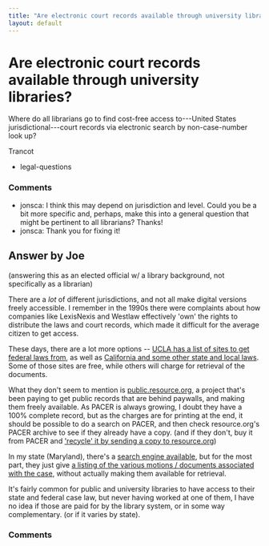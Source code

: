 ```yaml
---
title: "Are electronic court records available through university libraries?"
layout: default
---
```

Are electronic court records available through university libraries?
=====================
Where do all librarians go to find cost-free access to---United States
jurisdictional---court records via electronic search by non-case-number
look up?

Trancot

<ul class="tags"><li class="tag">legal-questions</li></ul>

### Comments ###
* jonsca: I think this may depend on jurisdiction and level. Could you be a bit
more specific and, perhaps, make this into a general question that might
be pertinent to all librarians? Thanks!
* jonsca: Thank you for fixing it!


Answer by Joe
----------------
(answering this as an elected official w/ a library background, not
specifically as a librarian)

There are a *lot* of different jurisdictions, and not all make digital
versions freely accessible. I remember in the 1990s there were
complaints about how companies like LexisNexis and Westlaw effectively
'own' the rights to distribute the laws and court records, which made it
difficult for the average citizen to get access.

These days, there are a lot more options -- [UCLA has a list of sites to
get federal laws
from](http://libguides.law.ucla.edu/content.php?pid=34909&sid=256638),
as well as [California and some other state and local
laws](http://libguides.law.ucla.edu/content.php?pid=34909&sid=256604).
Some of those sites are free, while others will charge for retrieval of
the documents.

What they don't seem to mention is
[public.resource.org](https://public.resource.org/), a project that's
been paying to get public records that are behind paywalls, and making
them freely available. As PACER is always growing, I doubt they have a
100% complete record, but as the charges are for printing at the end, it
should be possible to do a search on PACER, and then check
resource.org's PACER archive to see if they already have a copy. (and if
they don't, buy it from PACER and ['recycle' it by sending a copy to
resource.org](http://pacer.resource.org/))

In my state (Maryland), there's a [search engine
available](http://casesearch.courts.state.md.us/inquiry/inquiry-index.jsp),
but for the most part, they just give [a listing of the various motions
/ documents associated with the
case](http://casesearch.courts.state.md.us/inquiry/inquiryDetail.jis?caseId=CAL0931981&detailLoc=PGV),
without actually making them available for retrieval.

It's fairly common for public and university libraries to have access to
their state and federal case law, but never having worked at one of
them, I have no idea if those are paid for by the library system, or in
some way complementary. (or if it varies by state).

### Comments ###

